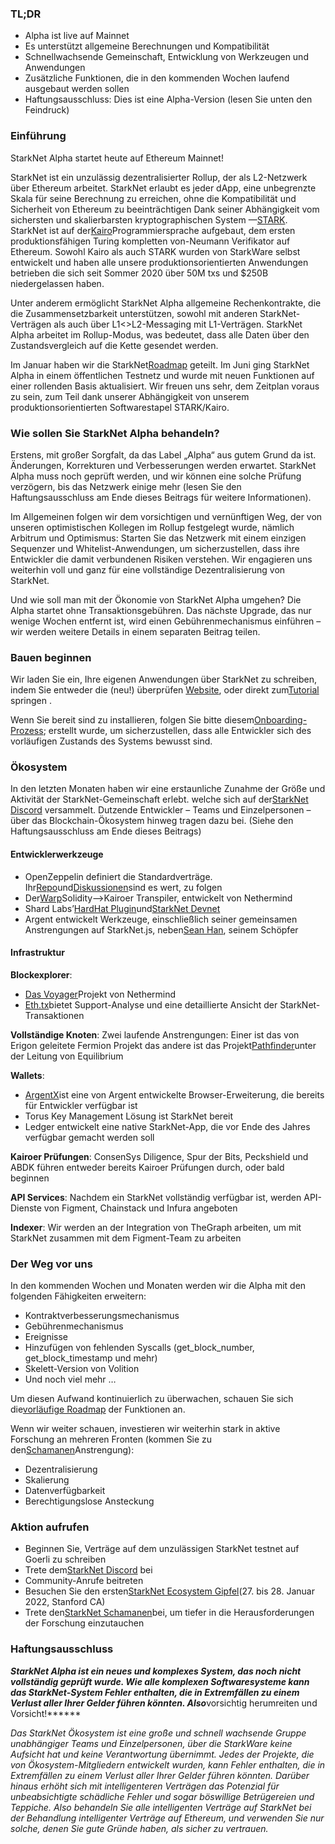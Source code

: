 ### TL;DR

* Alpha ist live auf Mainnet
* Es unterstützt allgemeine Berechnungen und Kompatibilität
* Schnellwachsende Gemeinschaft, Entwicklung von Werkzeugen und Anwendungen
* Zusätzliche Funktionen, die in den kommenden Wochen laufend ausgebaut werden sollen
* Haftungsausschluss: Dies ist eine Alpha-Version (lesen Sie unten den Feindruck)

### Einführung

StarkNet Alpha startet heute auf Ethereum Mainnet!

StarkNet ist ein unzulässig dezentralisierter Rollup, der als L2-Netzwerk über Ethereum arbeitet. StarkNet erlaubt es jeder dApp, eine unbegrenzte Skala für seine Berechnung zu erreichen, ohne die Kompatibilität und Sicherheit von Ethereum zu beeinträchtigen Dank seiner Abhängigkeit vom sichersten und skalierbarsten kryptographischen System —[STARK](https://starkware.co/stark/). StarkNet ist auf der[Kairo](https://starkware.co/cairo/)Programmiersprache aufgebaut, dem ersten produktionsfähigen Turing kompletten von-Neumann Verifikator auf Ethereum. Sowohl Kairo als auch STARK wurden von StarkWare selbst entwickelt und haben alle unsere produktionsorientierten Anwendungen betrieben die sich seit Sommer 2020 über 50M txs und $250B niedergelassen haben.

Unter anderem ermöglicht StarkNet Alpha allgemeine Rechenkontrakte, die die Zusammensetzbarkeit unterstützen, sowohl mit anderen StarkNet-Verträgen als auch über L1<>L2-Messaging mit L1-Verträgen. StarkNet Alpha arbeitet im Rollup-Modus, was bedeutet, dass alle Daten über den Zustandsvergleich auf die Kette gesendet werden.

Im Januar haben wir die StarkNet[Roadmap](https://medium.com/starkware/on-the-road-to-starknet-a-permissionless-stark-powered-l2-zk-rollup-83be53640880) geteilt. Im Juni ging StarkNet Alpha in einem öffentlichen Testnetz und wurde mit neuen Funktionen auf einer rollenden Basis aktualisiert. Wir freuen uns sehr, dem Zeitplan voraus zu sein, zum Teil dank unserer Abhängigkeit von unserem produktionsorientierten Softwarestapel STARK/Kairo.

### Wie sollen Sie StarkNet Alpha behandeln?

Erstens, mit großer Sorgfalt, da das Label „Alpha“ aus gutem Grund da ist. Änderungen, Korrekturen und Verbesserungen werden erwartet. StarkNet Alpha muss noch geprüft werden, und wir können eine solche Prüfung verzögern, bis das Netzwerk einige mehr (lesen Sie den Haftungsausschluss am Ende dieses Beitrags für weitere Informationen).

Im Allgemeinen folgen wir dem vorsichtigen und vernünftigen Weg, der von unseren optimistischen Kollegen im Rollup festgelegt wurde, nämlich Arbitrum und Optimismus: Starten Sie das Netzwerk mit einem einzigen Sequenzer und Whitelist-Anwendungen, um sicherzustellen, dass ihre Entwickler die damit verbundenen Risiken verstehen. Wir engagieren uns weiterhin voll und ganz für eine vollständige Dezentralisierung von StarkNet.

Und wie soll man mit der Ökonomie von StarkNet Alpha umgehen? Die Alpha startet ohne Transaktionsgebühren. Das nächste Upgrade, das nur wenige Wochen entfernt ist, wird einen Gebührenmechanismus einführen – wir werden weitere Details in einem separaten Beitrag teilen.

### Bauen beginnen

Wir laden Sie ein, Ihre eigenen Anwendungen über StarkNet zu schreiben, indem Sie entweder die (neu!) überprüfen [Website](http://starknet.io/), oder direkt zum[Tutorial](https://starknet.io/docs/) springen .

Wenn Sie bereit sind zu installieren, folgen Sie bitte diesem[Onboarding-Prozess](https://forms.reform.app/starkware/SN-Alpha-Contract-Deployment/l894lu); erstellt wurde, um sicherzustellen, dass alle Entwickler sich des vorläufigen Zustands des Systems bewusst sind.

### Ökosystem

In den letzten Monaten haben wir eine erstaunliche Zunahme der Größe und Aktivität der StarkNet-Gemeinschaft erlebt. welche sich auf der[StarkNet Discord](https://discord.gg/uJ9HZTUk2Y) versammelt. Dutzende Entwickler – Teams und Einzelpersonen – über das Blockchain-Ökosystem hinweg tragen dazu bei. (Siehe den Haftungsausschluss am Ende dieses Beitrags)

#### Entwicklerwerkzeuge

* OpenZeppelin definiert die Standardverträge. Ihr[Repo](https://github.com/OpenZeppelin/cairo-contracts/tree/main/contracts)und[Diskussionen](https://github.com/OpenZeppelin/cairo-contracts/discussions)sind es wert, zu folgen
* Der[Warp](https://github.com/NethermindEth/warp)Solidity–>Kairoer Transpiler, entwickelt von Nethermind
* Shard Labs’[HardHat Plugin](https://github.com/Shard-Labs/starknet-hardhat-plugin)und[StarkNet Devnet](https://github.com/Shard-Labs/starknet-devnet)
* Argent entwickelt Werkzeuge, einschließlich seiner gemeinsamen Anstrengungen auf StarkNet.js, neben[Sean Han](https://twitter.com/seanjameshan), seinem Schöpfer

#### Infrastruktur

**Blockexplorer**:

* [Das Voyager](http://voyager.online/)Projekt von Nethermind
* [Eth.tx](https://ethtx.info/)bietet Support-Analyse und eine detaillierte Ansicht der StarkNet-Transaktionen

**Vollständige Knoten**: Zwei laufende Anstrengungen: Einer ist das von Erigon geleitete Fermion Projekt das andere ist das Projekt[Pathfinder](https://github.com/eqlabs/pathfinder)unter der Leitung von Equilibrium

**Wallets**:

* [ArgentX](https://github.com/argentlabs/argent-x)ist eine von Argent entwickelte Browser-Erweiterung, die bereits für Entwickler verfügbar ist
* Torus Key Management Lösung ist StarkNet bereit
* Ledger entwickelt eine native StarkNet-App, die vor Ende des Jahres verfügbar gemacht werden soll

**Kairoer Prüfungen**: ConsenSys Diligence, Spur der Bits, Peckshield und ABDK führen entweder bereits Kairoer Prüfungen durch, oder bald beginnen

**API Services**: Nachdem ein StarkNet vollständig verfügbar ist, werden API-Dienste von Figment, Chainstack und Infura angeboten

**Indexer**: Wir werden an der Integration von TheGraph arbeiten, um mit StarkNet zusammen mit dem Figment-Team zu arbeiten

### Der Weg vor uns

In den kommenden Wochen und Monaten werden wir die Alpha mit den folgenden Fähigkeiten erweitern:

* Kontraktverbesserungsmechanismus
* Gebührenmechanismus
* Ereignisse
* Hinzufügen von fehlenden Syscalls (get_block_number, get_block_timestamp und mehr)
* Skelett-Version von Volition
* Und noch viel mehr …

Um diesen Aufwand kontinuierlich zu überwachen, schauen Sie sich die[vorläufige Roadmap](https://www.notion.so/starkware/StarkNet-Alpha-Features-Tentative-Roadmap-f2b8f5f25a2d4d1cb3265fb82a098c51) der Funktionen an.

Wenn wir weiter schauen, investieren wir weiterhin stark in aktive Forschung an mehreren Fronten (kommen Sie zu den[Schamanen](https://community.starknet.io/)Anstrengung):

* Dezentralisierung
* Skalierung
* Datenverfügbarkeit
* Berechtigungslose Ansteckung

### Aktion aufrufen

* Beginnen Sie, Verträge auf dem unzulässigen StarkNet testnet auf Goerli zu schreiben
* Trete dem[StarkNet Discord](https://discord.gg/uJ9HZTUk2Y) bei
* Community-Anrufe beitreten
* Besuchen Sie den ersten[StarkNet Ecosystem Gipfel](https://www.eventbrite.com/e/starknet-ecosystem-summit-2022-tickets-206671880157)(27. bis 28. Januar 2022, Stanford CA)
* Trete den[StarkNet Schamanen](https://community.starknet.io/)bei, um tiefer in die Herausforderungen der Forschung einzutauchen

### Haftungsausschluss

***StarkNet Alpha ist ein neues und komplexes System, das noch nicht vollständig geprüft wurde. Wie alle komplexen Softwaresysteme kann das StarkNet-System Fehler enthalten, die in Extremfällen zu einem Verlust aller Ihrer Gelder führen könnten. Also***vorsichtig herumreiten und Vorsicht!******

*Das StarkNet Ökosystem ist eine große und schnell wachsende Gruppe unabhängiger Teams und Einzelpersonen, über die StarkWare keine Aufsicht hat und keine Verantwortung übernimmt. Jedes der Projekte, die von Ökosystem-Mitgliedern entwickelt wurden, kann Fehler enthalten, die in Extremfällen zu einem Verlust aller Ihrer Gelder führen könnten. Darüber hinaus erhöht sich mit intelligenteren Verträgen das Potenzial für unbeabsichtigte schädliche Fehler und sogar böswillige Betrügereien und Teppiche. Also behandeln Sie alle intelligenten Verträge auf StarkNet bei der Behandlung intelligenter Verträge auf Ethereum, und verwenden Sie nur solche, denen Sie gute Gründe haben, als sicher zu vertrauen.*